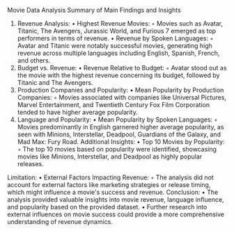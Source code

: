 Movie Data Analysis
Summary of Main Findings and Insights
1. Revenue Analysis:
    • Highest Revenue Movies:
        ◦ Movies such as Avatar, Titanic, The Avengers, Jurassic World, and Furious 7 emerged as top performers in terms of revenue.
    • Revenue by Spoken Languages:
        ◦ Avatar and Titanic were notably successful movies, generating high revenue across multiple languages including English, Spanish, French, and others.
2. Budget vs. Revenue:
    • Revenue Relative to Budget:
        ◦ Avatar stood out as the movie with the highest revenue concerning its budget, followed by Titanic and The Avengers.
3. Production Companies and Popularity:
    • Mean Popularity by Production Companies:
        ◦ Movies associated with companies like Universal Pictures, Marvel Entertainment, and Twentieth Century Fox Film Corporation tended to have higher average popularity.
4. Language and Popularity:
    • Mean Popularity by Spoken Languages:
        ◦ Movies predominantly in English garnered higher average popularity, as seen with Minions, Interstellar, Deadpool, Guardians of the Galaxy, and Mad Max: Fury Road.
Additional Insights:
    • Top 10 Movies by Popularity:
        ◦ The top 10 movies based on popularity were identified, showcasing movies like Minions, Interstellar, and Deadpool as highly popular releases.

Limitation:
    • External Factors Impacting Revenue:
        ◦ The analysis did not account for external factors like marketing strategies or release timing, which might influence a movie's success and revenue.
Conclusion:
    • The analysis provided valuable insights into movie revenue, language influence, and popularity based on the provided dataset.
    • Further research into external influences on movie success could provide a more comprehensive understanding of revenue dynamics.
